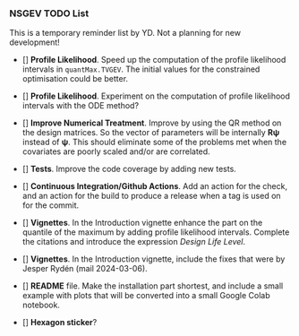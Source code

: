 
### NSGEV TODO List

This is a temporary reminder list by YD. Not a planning for new
development!

- [] **Profile Likelihood**. Speed up the computation of the profile
  likelihood intervals in `quantMax.TVGEV`. The initial values for the
  constrained optimisation could be better.

- [] **Profile Likelihood**. Experiment on the computation of profile
  likelihood intervals with the ODE method?
  
- [] **Improve Numerical Treatment**. Improve by using the QR method
  on the design matrices. So the vector of parameters will be
  internally $\mathbf{R}\boldsymbol{\psi}$ instead of
  $\boldsymbol{\psi}$. This should eliminate some of the problems met
  when the covariates are poorly scaled and/or are correlated.
  
- [] **Tests**. Improve the code coverage by adding new tests.
  
- [] **Continuous Integration/Github Actions**. Add an action for the
  check, and an action for the build to produce a release when a tag is
  used on for the commit.
  
- [] **Vignettes**. In the Introduction vignette enhance the part on
  the quantile of the maximum by adding profile likelihood intervals.
  Complete the citations and introduce the expression *Design Life
  Level*.

- [] **Vignettes**. In the Introduction vignette, include the fixes
  that were by Jesper Rydén (mail 2024-03-06).
  
- [] **README** file. Make the installation part shortest, and include
  a small example with plots that will be converted into a small
  Google Colab notebook.

- [] **Hexagon sticker**?
